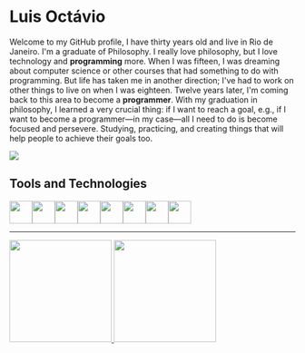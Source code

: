 <h1>Luis Octávio</h1>


Welcome to my GitHub profile, I have thirty years old and live in Rio de Janeiro. I'm a graduate of Philosophy. I really love philosophy, but I love technology and **programming** more. 
When I was fifteen, I was dreaming about computer science or other courses that had something to do with programming. But life has taken me in another direction; I've had to work on other things to live on when I was eighteen. Twelve years later, I'm coming back to this area to become a **programmer**. 
With my graduation in philosophy, I learned a very crucial thing: if I want to reach a goal, e.g., if I want to become a programmer—in my case—all I need to do is become focused and persevere. Studying, practicing, and creating things that will help people to achieve their goals too. 

<img loading="lazy" src="https://tenor.com/view/cat-funny-cathands-cat-in-hat-cat-with-hands-silly-cat-gif-14981685377760273746" style="display: flex; justify-content: center;"/>

<h2>Tools and Technologies</h2>

<div style="display: flex">
<img loading="lazy" src="https://cdn.jsdelivr.net/gh/devicons/devicon@latest/icons/html5/html5-plain-wordmark.svg" width="40px" height="40px"/>         
<img loading="lazy" src="https://cdn.jsdelivr.net/gh/devicons/devicon@latest/icons/css3/css3-plain-wordmark.svg" width="40px" height="40px"/>
<img loading="lazy" src="https://cdn.jsdelivr.net/gh/devicons/devicon@latest/icons/javascript/javascript-plain.svg" width="40px" height="40px"/>
<img loading="lazy" src="https://cdn.jsdelivr.net/gh/devicons/devicon@latest/icons/tailwindcss/tailwindcss-original.svg" width="40px" height="40px"/>
<img loading="lazy" src="https://cdn.jsdelivr.net/gh/devicons/devicon@latest/icons/git/git-original.svg" width="40px" height="40px"/>
<img loading="lazy" src="https://cdn.jsdelivr.net/gh/devicons/devicon@latest/icons/github/github-original.svg" width="40px" height="40px"/>
<img loading="lazy" src="https://cdn.jsdelivr.net/gh/devicons/devicon@latest/icons/mysql/mysql-original.svg" width="40px" height="40px"/>
<img loading="lazy" src="https://cdn.jsdelivr.net/gh/devicons/devicon@latest/icons/linux/linux-original.svg" width="40px height="40px"/>          

</div>

---

<div>
<a href="https://github.com/Big-Plato">
<img loading="lazy" height="180em" src="https://github-readme-stats.vercel.app/api/top-langs/?username=Big-Plato&layout=compact&langs_count=7&theme=dracula"/>
<img loading="lazy" height="180em" src="https://github-readme-stats.vercel.app/api?username=Big-Plato&show_icons=true&theme=dracula&include_all_commits=true&count_private=true"/>
</div>




<!---
Big-Plato/Big-Plato is a ✨ special ✨ repository because its `README.md` (this file) appears on your GitHub profile.
You can click the Preview link to take a look at your changes.
--->
